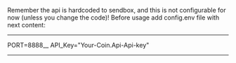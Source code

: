 Remember the api is hardcoded to sendbox, and this is not configurable for now (unless you change the code)!
Before usage add config.env file with next content:

---

PORT=8888\_\_
API_Key="Your-Coin.Api-Api-key"

---
